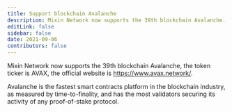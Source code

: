 ```yaml
---
title: Support blockchain Avalanche
description: Mixin Network now supports the 39th blockchain Avalanche.
editLink: false
sidebar: false
date: 2021-09-06
contributors: false
---
```


Mixin Network now supports the 39th blockchain Avalanche, the token ticker is AVAX, the official website is https://www.avax.network/.

Avalanche is the fastest smart contracts platform in the blockchain industry, as measured by time-to-finality, and has the most validators securing its activity of any proof-of-stake protocol.